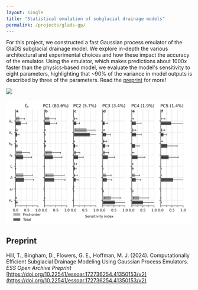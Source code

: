 ```yaml
---
layout: single
title: "Statistical emulation of subglacial drainage models"
permalink: /projects/glads-gp/
---
```


For this project, we constructed a fast Gaussian process emulator of the GlaDS subglacial drainage model. We explore in-depth the various architectural and experimental choices and how these impact the accuracy of the emulator. Using the emulator, which makes predictions about 1000x faster than the physics-based model, we evaluate the model's sensitivity to eight parameters, highlighting that ~90% of the variance in model outputs is described by three of the parameters. Read the [preprint](https://doi.org/10.22541/essoar.172736254.41350153/v2) for more!

![](/assets/images/projects/06_gladsgp/test_error_timeseries.jpg)

![](/assets/images/projects/06_gladsgp/sensitivity_indices_fw.png)

## Preprint

Hill, T., Bingham, D., Flowers, G. E., Hoffman, M. J. (2024). Computationally Efficient Subglacial Drainage Modeling Using Gaussian Process Emulators. *ESS Open Archive Preprint* [https://doi.org/10.22541/essoar.172736254.41350153/v2](https://doi.org/10.22541/essoar.172736254.41350153/v2)